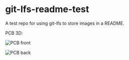 # git-lfs-readme-test

A test repo for using git-lfs to store images in a README.

PCB 3D:

![PCB front](https://github.com/ddribin/git-lfs-readme-test/blob/assets/images/piano-lights-3d-front-2.0.0.png?raw=true)

![PCB back](https://github.com/ddribin/git-lfs-readme-test/blob/assets/images/piano-lights-3d-back-2.0.0.png?raw=true)

